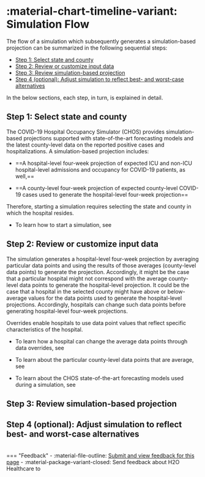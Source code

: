 # :material-chart-timeline-variant: Simulation Flow 

The flow of a simulation which subsequently generates a simulation-based projection can be summarized in the following sequential steps: 


- [Step 1: Select state and county](#step-1-select-state-and-county) 
- [Step 2: Review or customize input data](#step-2-review-or-customize-input-data) 
- [Step 3: Review simulation-based projection](#step-3-review-simulation-based-projection)
- [Step 4 (optional): Adjust simulation to reflect best- and worst-case alternatives](#step-4-optional-adjust-simulation-to-reflect-best-and-worst-case-alternatives)

In the below sections, each step, in turn, is explained in detail. 

## Step 1: Select state and county 

The COVID-19 Hospital Occupancy Simulator (CHOS) provides simulation-based projections supported with state-of-the-art forecasting models and the latest county-level data on the reported positive cases and hospitalizations. A simulation-based projection includes: 

- ==A hospital-level four-week projection of expected ICU and non-ICU hospital-level admissions and occupancy for COVID-19 patients, as well,==

- ==A county-level four-week projection of expected county-level COVID-19 cases used to generate the hospital-level four-week projection==

Therefore, starting a simulation requires selecting the state and county in which the hospital resides. 

- To learn how to start a simulation, see 



## Step 2: Review or customize input data 

The simulation generates a hospital-level four-week projection by averaging particular data points and using the results of those averages (county-level data points) to generate the projection. Accordingly, it might be the case that a particular hospital might not correspond with the average county-level data points to generate the hospital-level projection. It could be the case that a hospital in the selected county might have above or below-average values for the data points used to generate the hospital-level projections. Accordingly, hospitals can change such data points before generating hospital-level four-week projections. 

Overrides enable hospitals to use data point values that reflect specific characteristics of the hospital. 

- To learn how a hospital can change the average data points through data overrides, see 

- To learn about the particular county-level data points that are average, see

- To learn about the CHOS state-of-the-art forecasting models used during a simulation, see 


## Step 3: Review simulation-based projection

## Step 4 (optional): Adjust simulation to reflect best- and worst-case alternatives


<br>
=== "Feedback"
    - :material-file-outline: <a href="" target="_blank">Submit and view feedback for this page</a>
    - :material-package-variant-closed: Send feedback about H2O Healthcare to <niki.athanasiadou@h2o.ai>
